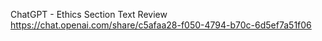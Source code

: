ChatGPT - Ethics Section Text Review
	https://chat.openai.com/share/c5afaa28-f050-4794-b70c-6d5ef7a51f06